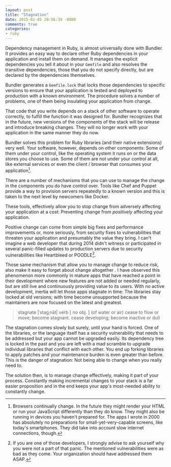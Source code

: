 ```yaml
---
layout: post
title: "Stagnation"
date: 2015-01-05 20:56:39 -0800
comments: true
categories:
- ruby
---
```


Dependency management in Ruby, is almost universally done with Bundler. It provides an easy way to declare other Ruby dependencies in your application and install them on demand. It manages the explicit dependencies you tell it about in your `Gemfile` and also resolves the transitive dependencies, those that you do not specify directly, but are declared by the dependencies themselves.

Bundler generates a `Gemfile.lock` that locks those dependencies to specific versions to ensure that your application is tested and deployed to production with a known environment. The procedure solves a number of problems, one of them being insulating your application from change.

That code that you write depends on a stack of other software to operate correctly, to fulfill the function it was designed for. Bundler recognizes that in the future, new versions of the components of the stack will be release and introduce breaking changes. They will no longer work with your application in the same manner they do now.

<!-- more -->

Bundler solves this problem for Ruby libraries (and their native extensions) very well. Your software, however, depends on other components: Some of them under your control, like the operating system it runs on or the data stores you choose to use. Some of them are not under your control at all, like external services or even the client / browser that consumes your application[^1].

There are a number of mechanisms that you can use to manage the change in the components you do have control over. Tools like Chef and Puppet provide a way to provision servers repeatedly to a known version and this is taken to the next level by newcomers like Docker.

These tools, effectively allow you to stop change from adversely affecting your application at a cost: Preventing change from *positively* affecting your application.

Positive change can come from simple big fixes and performance improvements or, more seriously, from security fixes to vulnerabilities that threaten your application and presumably the value they bring. I can't imagine a web developer that during 2014 didn't witness or participated in several panic-filled updates to production servers due to security vulnerabilities like Heartbleed or POODLE[^2].

Those same mechanism that allow you to manage change to reduce risk, also make it easy to forget about change altogether . I have observed this phenomenon more commonly in mature apps that have reached a point in their development where new features are not added or needed regularly, but are still live and continuously providing value to its users. With no active development, inertia will let those apps stagnate in time: The libraries stay locked at old versions; with time become unsupported because the maintainers are now focused on the latest and greatest.


> stagnate |ˈstagˌnāt|
verb [ no obj. ]
(of water or air) cease to flow or move; become stagnant.
cease developing; become inactive or dull

The stagnation comes slowly but surely, until your hand is forced. One of the libraries, or the language itself has a security vulnerability that needs to be addressed but your app cannot be upgraded easily. Its dependency tree is locked in the past and you are left with a mad scramble to upgrade individual libraries that conflict with each other. You end up forking libraries to apply patches and your maintenance burden is even greater than before. This is the danger of stagnation: Not being able to change when you really need to.

The solution then, is to manage change effectively, making it part of your process. Constantly making incremental changes to your stack is a far easier proposition and in the end keeps your app's most-needed ability to constantly change.


[^1]: Browsers continually change. In the future they might render your HTML or run your JavaScript differently than they do know. They might also be running in devices you haven't prepared for. The apps I wrote in 2000 has absolutely no preparations for small-yet-very-capable screens, like today's smartphones. They did take into account slow internet connections, though.

[^2]: If you are one of those developers, I strongly advise to ask yourself why you were not a part of that panic. The mentioned vulnerabilities were as bad as they come. Your organization should have addressed them ASAP.

